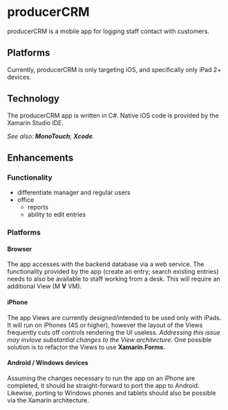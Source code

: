 # producerCRM
producerCRM is a mobile app for logging staff contact with customers.

## Platforms
Currently, producerCRM is only targeting iOS, and specifically only iPad 2+ devices. 

## Technology
The producerCRM app is written in C#. Native iOS code is provided by the Xamarin Studio IDE. 

_See also: **MonoTouch**; **Xcode**._

## Enhancements
### Functionality
* differentiate manager and regular users
* office
    * reports
    * ability to edit entries

### Platforms
#### Browser
The app accesses with the backend database via a web service. The functionality provided by the app (create an entry; search existing entries) needs to also be available to staff working from a desk. This will require an additional View (M **V** VM).

#### iPhone
The app Views are currently designed/intended to be used only with iPads. It will run on iPhones (4S or higher), however the layout of the Views frequently cuts off controls rendering the UI useless. _Addressing this issue may invlove substantial changes to the View architecture._ One possible solution is to refactor the Views to use **Xamarin.Forms**.

#### Android / Windows devices
Assuming the changes necessary to run the app on an iPhone are completed, it should be straight-forward to port the app to Android. Likewise, porting to Windows phones and tablets should also be possible via the Xamarin architecture.
